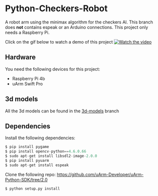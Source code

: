 # Python-Checkers-Robot
A robot arm using the minimax algorithm for the checkers AI.
This branch does **not** contains espeak or an Arduino connections. This project only needs a Raspberry Pi.

Click on the gif below to watch a demo of this project
[![Watch the video](https://github.com/Sabshine/Python-Checkers-Robot/blob/master/img/Demo_damrobot_raspberry.gif)](https://youtu.be/LuqGzSuD3s0)

## Hardware
You need the following devices for this project: 
- Raspberry Pi 4b
- uArm Swift Pro 

## 3d models
All the 3d models can be found in the [3d-models](https://github.com/Sabshine/Python-Checkers-Robot/tree/3d-models) branch

## Dependencies
Install the following dependencies:
```Python
$ pip install pygame
$ pip install opencv-python==4.6.0.66
$ sudo apt-get install libsdl2-image-2.0.0
$ pip install pyuarm
$ sudo apt-get install espeak
```
Clone the following repo: https://github.com/uArm-Developer/uArm-Python-SDK/tree/2.0
```Python
$ python setup.py install
```